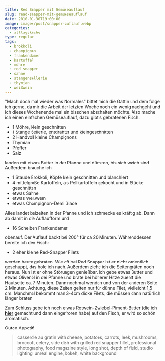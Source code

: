 ```yaml
---
title: Red Snapper mit Gemüseauflauf
slug: read-snapper-mit-gemueseauflauf
date: 2010-01-30T19:00:00
image: images/post/snapper-auflauf.webp
categories: 
  - alltagsküche
type: regular  
tags: 
  - brokkoli
  - champignon
  - frankendamer
  - kartoffel
  - möhre
  - red snapper
  - sahne
  - stangensellerie
  - thymian
  - weißwein
---
```


"Mach doch mal wieder was Normales" bittet mich die Gattin und dem folge ich gerne, da mir die Arbeit der letzten Woche noch ein wenig nachgeht und ich dieses Wochenende mal ein bisschen abschalten möchte. Also mache ich einen einfachen Gemüseauflauf, dazu gibt's gebratenen Fisch.

* 1 Möhre, klein geschnitten 
* 1 Stange Sellerie, entdrahtet und kleingeschnitten 
* 2 Handvoll kleine Champignons 
* Thymian 
* Pfeffer 
* Salz

landen mit etwas Butter in der Pfanne und dünsten, bis sich weich sind. Außerdem brauche ich

* 1 Staude Brokkoli, Köpfe klein geschnitten und blanchiert 
* 4 mittelgroße Kartoffeln, als Pellkartoffeln gekocht und in Stücke geschnitten 
* etwas Sahne 
* etwas Weißwein 
* etwas Champignon-Demi Glace

Alles landet beizeiten in der Pfanne und ich schmecke es kräftig ab. Dann ab damit in die Auflaufform und

* 16 Scheiben Frankendamer

obenauf. Der Auflauf backt bei 200° für ca 20 Minuten. Währenddessen bereite ich den Fisch:

* 2 eher kleine Red-Snapper Filets

werden heute gebraten. Wie oft bei Red Snapper ist er nicht ordentlich geschuppt, das hole ich nach. Außerdem ziehe ich die Seitengräten noch heraus. Nun ist er ohne Störungen genießbar. Ich gebe etwas Butter und etwas Olivenöl in dei Pfanne und brate bei höherer Hitze zuerst die Hautseite ca. 7 Minuten. Dann nochmal wenden und von der anderen Seite 2 Minuten. Achtung, diese Zeiten gelten nur für dünne Filet, vielleicht 1,5 cm. Manchmal bekommt man 3-4cm dicke Filets, die müssen dann natürlich länger braten.

Zum Schluss gebe ich noch etwas Rotwein-Zwiebel-Piment-Butter (die ich **[hier](../001-09-26-zander-mit-kartoffelschaum)** gemacht und dann eingefroren habe) auf den Fisch, er wird so schön aromatisch.

Guten Appetit!

> casserole au gratin with cheese, potatoes, carrots, leek, mushrooms, broccoli, celery, side dish with grilled red snapper fillet, professional photography, food magazine style, long shot, depth of field, studio lighting, unreal engine, bokeh, white background 
